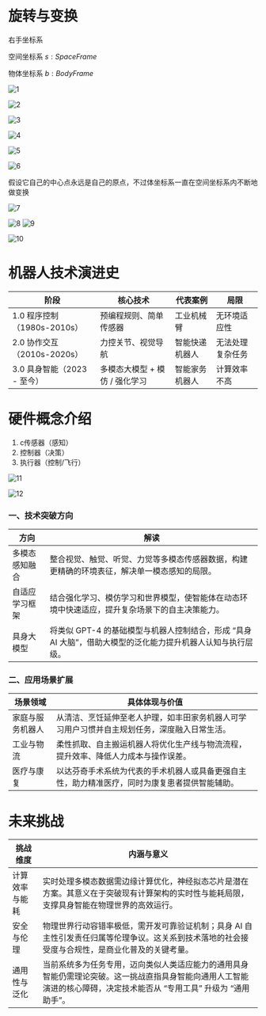 # 旋转与变换
右手坐标系

空间坐标系 ${s}:Space Frame$

物体坐标系 ${b}:Body Frame$

![1](images\image1.png)

![2](images\image2.png)

![3](images\image3.png)

![4](images\image4.png)

![5](images\image5.png)

![6](images\image6.png)

假设它自己的中心点永远是自己的原点，不过体坐标系一直在空间坐标系内不断地做变换

![7](images\image7.png)

![8](images\image8.png)
![9](images\image9.png)

![10](images\image10.png)





# 机器人技术演进史

| 阶段                        | 核心技术                       | 代表案例       | 局限             |
| --------------------------- | ------------------------------ | -------------- | ---------------- |
| 1.0 程序控制（1980s-2010s） | 预编程规则、简单传感器         | 工业机械臂     | 无环境适应性     |
| 2.0 协作交互（2010s-2020s） | 力控关节、视觉导航             | 智能快递机器人 | 无法处理复杂任务 |
| 3.0 具身智能（2023 - 至今） | 多模态大模型 + 模仿 / 强化学习 | 智能家务机器人 | 计算效率不高     |



# 硬件概念介绍

1. c传感器（感知）
2. 控制器（决策）
3. 执行器（控制/飞行）

![11](images\image11.png)

![12](images\image12.png) 



### 一、技术突破方向

| 方向           | 解读                                                         |
| -------------- | ------------------------------------------------------------ |
| 多模态感知融合 | 整合视觉、触觉、听觉、力觉等多模态传感器数据，构建更精确的环境表征，解决单一模态感知的局限。 |
| 自适应学习框架 | 结合强化学习、模仿学习和世界模型，使智能体在动态环境中快速适应，提升复杂场景下的自主决策能力。 |
| 具身大模型     | 将类似 GPT-4 的基础模型与机器人控制结合，形成 “具身 AI 大脑”，借助大模型的泛化能力提升机器人认知与执行层级。 |

### 二、应用场景扩展

| 场景领域         | 具体体现与价值                                               |
| ---------------- | ------------------------------------------------------------ |
| 家庭与服务机器人 | 从清洁、烹饪延伸至老人护理，如丰田家务机器人可学习用户习惯并自主规划任务，深度融入日常生活。 |
| 工业与物流       | 柔性抓取、自主搬运机器人将优化生产线与物流流程，提升效率、降低人力成本与操作误差。 |
| 医疗与康复       | 以达芬奇手术系统为代表的手术机器人或具备更强自主性，助力精准医疗，同时为康复患者提供智能辅助。 |

# 未来挑战



| 挑战维度       | 内涵与意义                                                   |
| -------------- | ------------------------------------------------------------ |
| 计算效率与能耗 | 实时处理多模态数据需边缘计算优化，神经拟态芯片是潜在方案。其意义在于突破现有计算架构的实时性与能耗局限，支撑具身智能在物理世界的高效运行。 |
| 安全与伦理     | 物理世界行动容错率极低，需开发可靠验证机制；具身 AI 自主性引发责任归属等伦理争议。这关系到技术落地的社会接受度与合规性，是商业化普及的关键考量。 |
| 通用性与泛化   | 当前系统多为任务专用，迈向类似人类适应能力的通用具身智能仍需理论突破。这一挑战直指具身智能向通用人工智能演进的核心障碍，决定技术能否从 “专用工具” 升级为 “通用助手”。 |